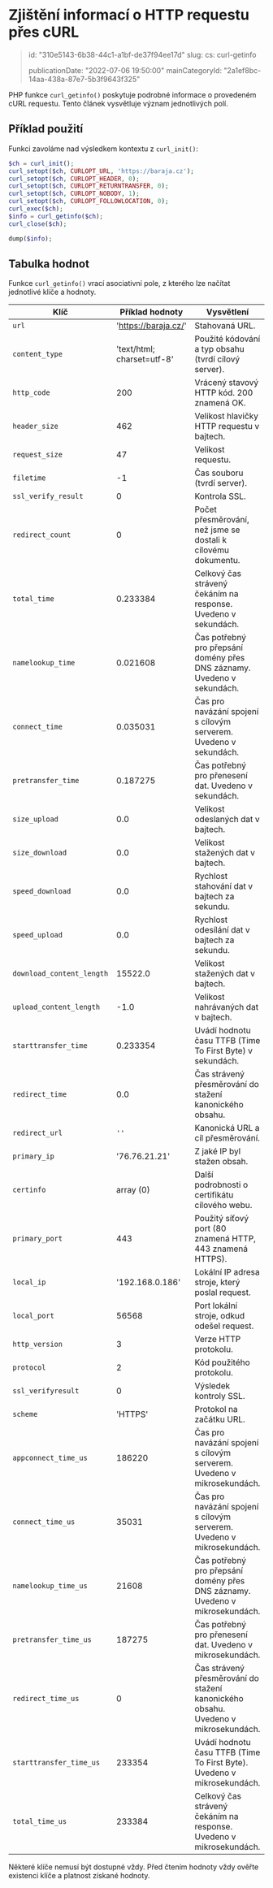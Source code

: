 Zjištění informací o HTTP requestu přes cURL
============================================

> id: "310e5143-6b38-44c1-a1bf-de37f94ee17d"
> slug:
>   cs: curl-getinfo
>
> publicationDate: "2022-07-06 19:50:00"
> mainCategoryId: "2a1ef8bc-14aa-438a-87e7-5b3f9643f325"

PHP funkce `curl_getinfo()` poskytuje podrobné informace o provedeném cURL requestu. Tento článek vysvětluje význam jednotlivých polí.

Příklad použití
---------------

Funkci zavoláme nad výsledkem kontextu z `curl_init()`:

```php
$ch = curl_init();
curl_setopt($ch, CURLOPT_URL, 'https://baraja.cz');
curl_setopt($ch, CURLOPT_HEADER, 0);
curl_setopt($ch, CURLOPT_RETURNTRANSFER, 0);
curl_setopt($ch, CURLOPT_NOBODY, 1);
curl_setopt($ch, CURLOPT_FOLLOWLOCATION, 0);
curl_exec($ch);
$info = curl_getinfo($ch);
curl_close($ch);

dump($info);
```

Tabulka hodnot
--------------

Funkce `curl_getinfo()` vrací asociativní pole, z kterého lze načítat jednotlivé klíče a hodnoty.

| Klíč                      | Příklad hodnoty            | Vysvětlení                                                                         |
|---------------------------|----------------------------|------------------------------------------------------------------------------------|
| `url`                     | 'https://baraja.cz/'       | Stahovaná URL.                                                                     |
| `content_type`            | 'text/html; charset=utf-8' | Použité kódování a typ obsahu (tvrdí cílový server).                               |
| `http_code`               | 200                        | Vrácený stavový HTTP kód. 200 znamená OK.                                          |
| `header_size`             | 462                        | Velikost hlavičky HTTP requestu v bajtech.                                         |
| `request_size`            | 47                         | Velikost requestu.                                                                 |
| `filetime`                | -1                         | Čas souboru (tvrdí server).                                                        |
| `ssl_verify_result`       | 0                          | Kontrola SSL.                                                                      |
| `redirect_count`          | 0                          | Počet přesměrování, než jsme se dostali k cílovému dokumentu.                      |
| `total_time`              | 0.233384                   | Celkový čas strávený čekáním na response. Uvedeno v sekundách.                     |
| `namelookup_time`         | 0.021608                   | Čas potřebný pro přepsání domény přes DNS záznamy. Uvedeno v sekundách.            |
| `connect_time`            | 0.035031                   | Čas pro navázání spojení s cílovým serverem. Uvedeno v sekundách.                  |
| `pretransfer_time`        | 0.187275                   | Čas potřebný pro přenesení dat. Uvedeno v sekundách.                               |
| `size_upload`             | 0.0                        | Velikost odeslaných dat v bajtech.                                                 |
| `size_download`           | 0.0                        | Velikost stažených dat v bajtech.                                                  |
| `speed_download`          | 0.0                        | Rychlost stahování dat v bajtech za sekundu.                                       |
| `speed_upload`            | 0.0                        | Rychlost odesílání dat v bajtech za sekundu.                                       |
| `download_content_length` | 15522.0                    | Velikost stažených dat v bajtech.                                                  |
| `upload_content_length`   | -1.0                       | Velikost nahrávaných dat v bajtech.                                                |
| `starttransfer_time`      | 0.233354                   | Uvádí hodnotu času TTFB (Time To First Byte) v sekundách.                          |
| `redirect_time`           | 0.0                        | Čas strávený přesměrování do stažení kanonického obsahu.                           |
| `redirect_url`            | `''`                       | Kanonická URL a cíl přesměrování.                                                  |
| `primary_ip`              | '76.76.21.21'              | Z jaké IP byl stažen obsah.                                                        |
| `certinfo`                | array (0)                  | Další podrobnosti o certifikátu cílového webu.                                     |
| `primary_port`            | 443                        | Použitý síťový port (80 znamená HTTP, 443 znamená HTTPS).                          |
| `local_ip`                | '192.168.0.186'            | Lokální IP adresa stroje, který poslal request.                                    |
| `local_port`              | 56568                      | Port lokální stroje, odkud odešel request.                                         |
| `http_version`            | 3                          | Verze HTTP protokolu.                                                              |
| `protocol`                | 2                          | Kód použitého protokolu.                                                           |
| `ssl_verifyresult`        | 0                          | Výsledek kontroly SSL.                                                             |
| `scheme`                  | 'HTTPS'                    | Protokol na začátku URL.                                                           |
| `appconnect_time_us`      | 186220                     | Čas pro navázání spojení s cílovým serverem. Uvedeno v mikrosekundách.             |
| `connect_time_us`         | 35031                      | Čas pro navázání spojení s cílovým serverem. Uvedeno v mikrosekundách.             |
| `namelookup_time_us`      | 21608                      | Čas potřebný pro přepsání domény přes DNS záznamy. Uvedeno v mikrosekundách.       |
| `pretransfer_time_us`     | 187275                     | Čas potřebný pro přenesení dat. Uvedeno v mikrosekundách.                          |
| `redirect_time_us`        | 0                          | Čas strávený přesměrování do stažení kanonického obsahu. Uvedeno v mikrosekundách. |
| `starttransfer_time_us`   | 233354                     | Uvádí hodnotu času TTFB (Time To First Byte). Uvedeno v mikrosekundách.            |
| `total_time_us`           | 233384                     | Celkový čas strávený čekáním na response. Uvedeno v mikrosekundách.                |

Některé klíče nemusí být dostupné vždy. Před čtením hodnoty vždy ověřte existenci klíče a platnost získané hodnoty.

